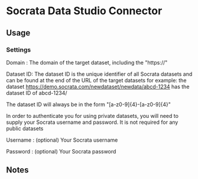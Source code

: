 # Socrata Data Studio Connector

## Usage

### Settings
Domain : The domain of the target dataset, including the "https://"

Dataset ID: The dataset ID is the unique identifier of all Socrata datasets and can be found at the end of the URL of the target datasets
for example: the dataset https://demo.socrata.com/newdataset/newdata/abcd-1234 has the dataset ID of abcd-1234/

The dataset ID will always be in the form "[a-z0-9]{4}-[a-z0-9]{4}"

In order to authenticate you for using private datasets, you will need to supply your Socrata username and password. It is not required for any public datasets

Username : (optional) Your Socrata username

Password : (optional) Your Socrata password

## Notes
